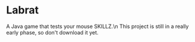 # Labrat
A Java game that tests your mouse SKILLZ.\n
This project is still in a really early phase, so don't download it yet.
